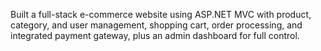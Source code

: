 Built a full-stack e-commerce website using ASP.NET MVC with product, category, and user
management, shopping cart, order processing, and integrated payment gateway, plus an admin
dashboard for full control.
